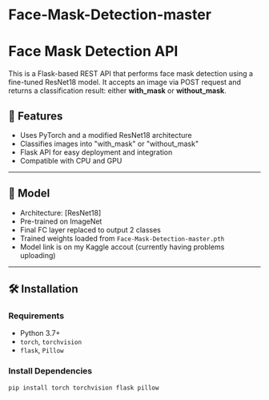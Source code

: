 # Face-Mask-Detection-master

# Face Mask Detection API

This is a Flask-based REST API that performs face mask detection using a fine-tuned ResNet18 model. It accepts an image via POST request and returns a classification result: either **with_mask** or **without_mask**.

## 🚀 Features

- Uses PyTorch and a modified ResNet18 architecture
- Classifies images into "with_mask" or "without_mask"
- Flask API for easy deployment and integration
- Compatible with CPU and GPU

---

## 🧠 Model

- Architecture: [ResNet18]
- Pre-trained on ImageNet
- Final FC layer replaced to output 2 classes
- Trained weights loaded from `Face-Mask-Detection-master.pth`
- Model link is on my Kaggle accout (currently having problems uploading)

---

## 🛠 Installation

### Requirements

- Python 3.7+
- `torch`, `torchvision`
- `flask`, `Pillow`

### Install Dependencies

```bash
pip install torch torchvision flask pillow
